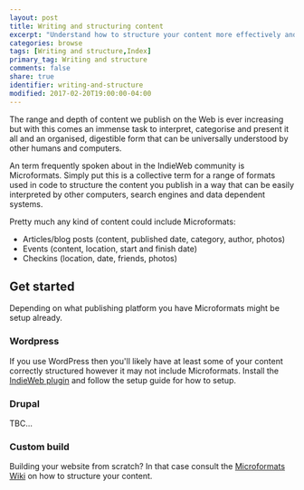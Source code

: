 ```yaml
---
layout: post
title: Writing and structuring content
excerpt: "Understand how to structure your content more effectively and present it in a way that search engines and other users and services on the Web interpret your content effectively."
categories: browse
tags: [Writing and structure,Index]
primary_tag: Writing and structure
comments: false
share: true
identifier: writing-and-structure
modified: 2017-02-20T19:00:00-04:00
---
```


The range and depth of content we publish on the Web is ever increasing but with this comes an immense task to interpret, categorise and present it all and an organised, digestible form that can be universally understood by other humans and computers.

An term frequently spoken about in the IndieWeb community is Microformats. Simply put this is a collective term for a range of formats used in code to structure the content you publish in a way that can be easily interpreted by other computers, search engines and data dependent systems.

Pretty much any kind of content could include Microformats:

- Articles/blog posts (content, published date, category, author, photos)
- Events (content, location, start and finish date)
- Checkins (location, date, friends, photos)

## Get started
Depending on what publishing platform you have Microformats might be setup already.

### Wordpress
If you use WordPress then you'll likely have at least some of your content correctly structured however it may not include Microformats. Install the [IndieWeb plugin](https://en-gb.wordpress.org/plugins/indieweb/) and follow the setup guide for how to setup.

### Drupal
TBC...

### Custom build
Building your website from scratch? In that case consult the [Microformats Wiki](http://microformats.org/wiki/Main_Page) on how to structure your content.

